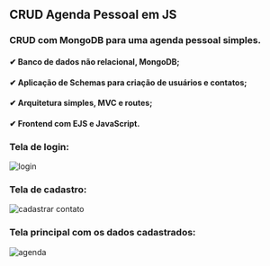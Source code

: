 ## CRUD Agenda Pessoal em JS

### CRUD com MongoDB para uma agenda pessoal simples.

#### ✔ Banco de dados não relacional, MongoDB;
#### ✔ Aplicação de Schemas para criação de usuários e contatos;
#### ✔ Arquitetura simples, MVC e routes;
#### ✔ Frontend com EJS e JavaScript.

### Tela de login:

![login](https://user-images.githubusercontent.com/73409121/146456332-f9e3e668-a3f7-4657-a05b-8a0d3a9651d6.png)

### Tela de cadastro:

![cadastrar contato](https://user-images.githubusercontent.com/73409121/146456342-425f1af9-ef15-4458-b24e-e8d17796bd5a.png)

### Tela principal com os dados cadastrados:

![agenda](https://user-images.githubusercontent.com/73409121/146456349-d26cf3a0-59b6-4cdf-8fa2-acd6e598dac7.png)
